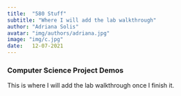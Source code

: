 ```yaml
---
title:  "580 Stuff"
subtitle: "Where I will add the lab walkthrough"
author: "Adriana Solis"
avatar: "img/authors/adriana.jpg"
image: "img/c.jpg"
date:   12-07-2021
---
```


### Computer Science Project Demos

This is where I will add the lab walkthrough once I finish it.
